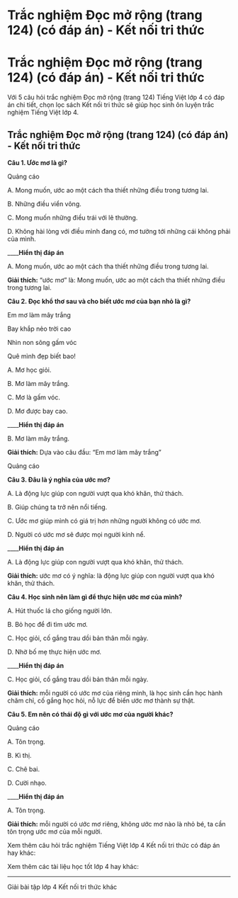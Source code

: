 # Trắc nghiệm Đọc mở rộng (trang 124) (có đáp án) - Kết nối tri thức

# Trắc nghiệm Đọc mở rộng (trang 124) (có đáp án) - Kết nối tri thức

Với 5 câu hỏi trắc nghiệm Đọc mở rộng (trang 124) Tiếng Việt lớp 4 có đáp án chi tiết, chọn lọc sách Kết nối tri thức sẽ giúp học sinh ôn luyện trắc nghiệm Tiếng Việt lớp 4.

## Trắc nghiệm Đọc mở rộng (trang 124) (có đáp án) - Kết nối tri thức

**Câu 1. Ước mơ là gì?**

Quảng cáo

A. Mong muốn, ước ao một cách tha thiết những điều trong tương lai. 

B. Những điều viển vông. 

C. Mong muốn những điều trái với lẽ thường. 

D. Không hài lòng với điều mình đang có, mơ tưởng tới những cái không phải của mình. 

____**Hiển thị đáp án**

A. Mong muốn, ước ao một cách tha thiết những điều trong tương lai.

**Giải thích:** “ước mơ” là: Mong muốn, ước ao một cách tha thiết những điều trong tương lai.

**Câu 2. Đọc khổ thơ sau và cho biết ước mơ của bạn nhỏ là gì?**

Em mơ làm mây trắng 

Bay khắp nẻo trời cao 

Nhìn non sõng gấm vóc 

Quê mình đẹp biết bao!

A. Mơ học giỏi. 

B. Mơ làm mây trắng. 

C. Mơ là gấm vóc. 

D. Mơ được bay cao.

____**Hiển thị đáp án**

B. Mơ làm mây trắng.

**Giải thích:** Dựa vào câu đầu: “Em mơ làm mây trắng”

Quảng cáo

**Câu 3. Đâu là ý nghĩa của ước mơ?**

A. Là động lực giúp con người vượt qua khó khăn, thử thách. 

B. Giúp chúng ta trở nên nổi tiếng. 

C. Ước mơ giúp mình có giá trị hơn những người không có ước mơ. 

D. Người có ước mơ sẽ được mọi người kính nể. 

____**Hiển thị đáp án**

A. Là động lực giúp con người vượt qua khó khăn, thử thách.

**Giải thích:** ước mơ có ý nghĩa: là động lực giúp con người vượt qua khó khăn, thử thách.

**Câu 4. Học sinh nên làm gì để thực hiện ước mơ của mình?**

A. Hút thuốc lá cho giống người lớn. 

B. Bỏ học để đi tìm ước mơ. 

C. Học giỏi, cố gắng trau dồi bản thân mỗi ngày. 

D. Nhờ bố mẹ thực hiện ước mơ.

____**Hiển thị đáp án**

C. Học giỏi, cố gắng trau dồi bản thân mỗi ngày.

**Giải thích:** mỗi người có ước mơ của riêng mình, là học sinh cần học hành chăm chỉ, cố gắng học hỏi, nỗ lực để biến ước mơ thành sự thật.

**Câu 5. Em nên có thái độ gì với ước mơ của người khác?**

Quảng cáo

A. Tôn trọng. 

B. Kì thị. 

C. Chê bai. 

D. Cười nhạo. 

____**Hiển thị đáp án**

A. Tôn trọng.

**Giải thích:** mỗi người có ước mơ riêng, không ước mơ nào là nhỏ bé, ta cần tôn trọng ước mơ của mỗi người.

Xem thêm câu hỏi trắc nghiệm Tiếng Việt lớp 4 Kết nối tri thức có đáp án hay khác:

Xem thêm các tài liệu học tốt lớp 4 hay khác:

* * *

Giải bài tập lớp 4 Kết nối tri thức khác
